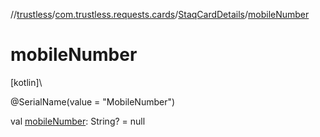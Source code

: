 //[trustless](../../../index.md)/[com.trustless.requests.cards](../index.md)/[StaqCardDetails](index.md)/[mobileNumber](mobile-number.md)

# mobileNumber

[kotlin]\

@SerialName(value = &quot;MobileNumber&quot;)

val [mobileNumber](mobile-number.md): String? = null
